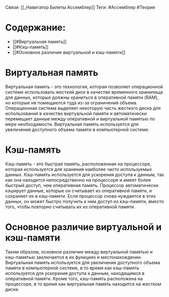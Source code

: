 Связи: [[_Навигатор Билеты Ассемблер]]
Теги: #Ассемблер #Теория 

# Содержание:
- [[#Виртуальная память]]
- [[#Кэш-память]]
- [[#Основное различие виртуальной и кэш-памяти]]

# Виртуальная память

Виртуальная память - это технология, которая позволяет операционной системе использовать жесткий диск в качестве временного хранилища для данных, которые должны храниться в оперативной памяти (RAM), но которые не помещаются туда из-за ограничений объема. Операционная система выделяет некоторую часть жесткого диска для использования в качестве виртуальной памяти и автоматически перемещает данные между оперативной и виртуальной памятью по мере необходимости. Виртуальная память используется для увеличения доступного объема памяти в компьютерной системе.


# Кэш-память

Кэш-память - это быстрая память, расположенная на процессоре, которая используется для хранения наиболее часто используемых данных. Кэш-память используется для ускорения доступа к данным, так как она находится непосредственно на процессоре и имеет более быстрый доступ, чем оперативная память. Процессор автоматически кэширует данные, которые он считывает из оперативной памяти, и сохраняет их в кэш-памяти. Если процессор снова нуждается в этих данных, он может быстро получить к ним доступ из кэш-памяти, вместо того, чтобы повторно считывать их из оперативной памяти.

# Основное различие виртуальной и кэш-памяти

Таким образом, основное различие между виртуальной памятью и кэш-памятью заключается в их функциях и местонахождении. Виртуальная память используется для увеличения доступного объема памяти в компьютерной системе, в то время как кэш-память используется для ускорения доступа к данным, находящимся в оперативной памяти. Кроме того, кэш-память расположена на процессоре, в то время как виртуальная память находится на жестком диске.